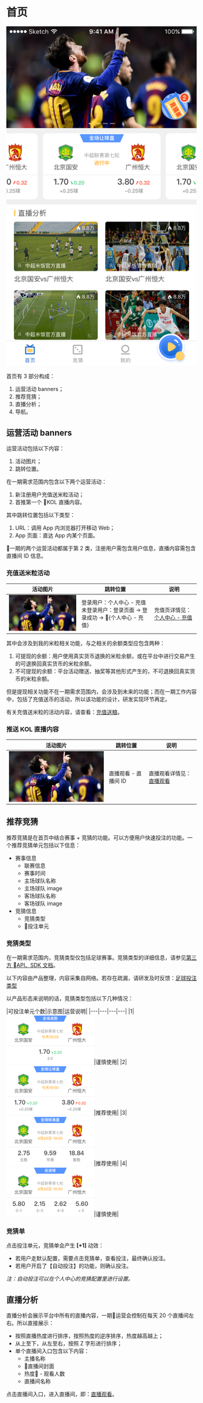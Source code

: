 # 首页

![首页](/images/home.png)

首页有 3 部分构成：

1. 运营活动 banners；
2. 推荐竞猜；
3. 直播分析；
4. 导航。

## 运营活动 banners

运营活动包括以下内容：

1. 活动图片；
2. 跳转位置。

在一期需求范围内包含以下两个运营活动：

1. 新注册用户充值送米粒活动；
2. 首推第一个 KOL 直播内容。

其中跳转位置包括以下类型：

1. URL：调用 App 内浏览器打开移动 Web；
2. App 页面：直达 App 内某个页面。

一期的两个运营活动都属于第 2 类，注册用户需包含用户信息，直播内容需包含直播间 ID 信息。

### 充值送米粒活动

|活动图片|跳转位置|说明|
|---|---|---|
|![](/images/home-banner01.png)|登录用户：个人中心 - 充值 <br> 未登录用户：登录页面 -> 登录成功 -> {个人中心 - 充值}|充值页详情见：[个人中心 - 充值](/pay.html)|

其中会涉及到我的米粒相关功能，与之相关的余额类型应包含两种：

1. 可提现的余额：用户使用真实货币退换的米粒余额，或在平台中进行交易产生的可退换回真实货币的米粒余额。
2. 不可提现的余额：平台活动赠送、抽奖等其他形式产生的，不可退换回真实货币的米粒余额。

但是提现相关功能不在一期需求范围内，会涉及到未来的功能；而在一期工作内容中，包括了充值送币的活动，所以该功能的设计，研发实现环节再定。

有关充值送米粒的活动内容，请查看：[充值送粮](/pay-to-win.html)。

### 推送 KOL 直播内容

|活动图片|跳转位置|说明|
|---|---|---|
|![](/images/home-banner01.png)|直播观看 - 直播间 ID|直播观看详情见：[直播观看](/watch.html)|

## 推荐竞猜

推荐竞猜是在首页中结合赛事 + 竞猜的功能。可以方便用户快速投注的功能。一个推荐竞猜单元包括以下信息：

* 赛事信息
  * 联赛信息
  * 赛事时间
  * 主场球队名称
  * 主场球队 image
  * 客场球队名称
  * 客场球队 image
* 竞猜信息
  * 竞猜类型
  * 投注单元

### 竞猜类型

在一期需求范围内，竞猜类型仅包括足球赛事。竞猜类型的详细信息，请参见[第三方 API、SDK 文档](/thirdpart.html)。

以下内容由产品整理，内容采集自网络。若存在疏漏，请研发及时反馈：[足球投注类型](/soccers-types.html)

以产品形态来说明的话，竞猜类型包括以下几种情况：

|可投注单元个数|示意图|运营说明|
|---|---|---|---|
|1|![](/images/home-bet1.png)|谨慎使用|
|2|![](/images/home-bet2.png)|推荐使用|
|3|![](/images/home-bet3.png)|推荐使用|
|4|![](/images/home-bet4.png)|谨慎使用|

### 竞猜单

点击投注单元，竞猜单会产生 **[+1]** 动效：

* 若用户走默认配置，需要点击竞猜单，查看投注，最终确认投注。
* 若用户开启了【自动投注】的功能，则确认投注。

*注：自动投注可以在个人中心的竞猜配置里进行设置。*

## 直播分析

直播分析会展示平台中所有的直播内容，一期运营会控制在每天 20 个直播间左右。所以直接展示：

* 按照直播热度进行排序，按照热度的逆序排序，热度越高越上；
* 从上至下，从左至右，按照 Z 字形进行排序；
* 单个直播间入口包含以下内容：
  * 主播名称
  * 直播间封面
  * 热度 - 观看人数
  * 直播间名称

点击直播间入口，进入直播间，即：[直播观看](/watch.html)。
